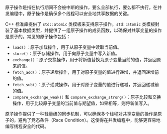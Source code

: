 原子操作是指在执行期间不会被中断的操作，要么全部执行，要么都不执行。在并发编程中，原子操作是确保多个线程可以安全地共享数据的关键。

C++ 标准库提供了 `std::atomic` 类模板来支持原子操作。`std::atomic` 类模板封装了基本数据类型，并提供了一组原子操作的成员函数，以确保对共享变量的操作是原子的。常见的原子操作包括：

- `load()`：原子加载操作，用于从原子变量中读取当前值。
- `store()`：原子存储操作，用于向原子变量中写入新值。
- `exchange()`：原子交换操作，用于将新值替换为原子变量当前的值，并返回原来的值。
- `fetch_add()`：原子递增操作，用于对原子变量的值进行递增，并返回递增前的值。
- `fetch_sub()`：原子递减操作，用于对原子变量的值进行递减，并返回递减前的值。
- `compare_exchange_weak()` 和 `compare_exchange_strong()`：原子比较和交换操作，用于比较原子变量的当前值与期望值，如果相等，则将新值写入。

原子操作提供了一种轻量级的同步机制，可以确保多个线程对共享变量的操作是原子的，避免了竞态条件（Race Condition）。这使得在并发编程中，能够更容易地编写线程安全的代码。
